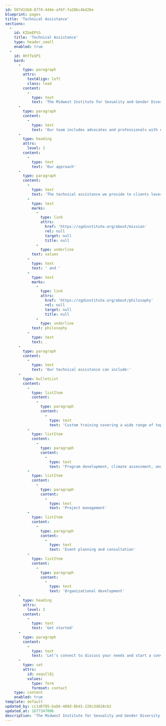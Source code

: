 ```yaml
---
id: 507d15b8-8774-444e-af6f-fa28bc4bd26e
blueprint: pages
title: 'Technical Assistance'
sections:
  -
    id: KZUeEPtG
    title: 'Technical Assistance'
    type: header_small
    enabled: true
  -
    id: 0hf7e1P1
    bard:
      -
        type: paragraph
        attrs:
          textAlign: left
          class: lead
        content:
          -
            type: text
            text: 'The Midwest Institute for Sexuality and Gender Diversity provides individualized technical assistance to organizations seeking to advance knowledge of diverse sexualities and genders and increase capacity to to support and serve the lesbian, gay, bisexual, transgender, queer, intersex, and asexual (LGBTQIA) community.'
      -
        type: paragraph
        content:
          -
            type: text
            text: 'Our team includes advocates and professionals with diverse expertise to help your business, agency, or school achieve its diversity, equity and inclusion (DEI) goals.'
      -
        type: heading
        attrs:
          level: 2
        content:
          -
            type: text
            text: 'Our approach'
      -
        type: paragraph
        content:
          -
            type: text
            text: 'The technical assistance we provide to clients leverages adaptable tools and strategies which center their present strengths and opportunities to promote successful organizational change management. Our work is guided by our organizational '
          -
            type: text
            marks:
              -
                type: link
                attrs:
                  href: 'https://sgdinstitute.org/about/mission'
                  rel: null
                  target: null
                  title: null
              -
                type: underline
            text: values
          -
            type: text
            text: ' and '
          -
            type: text
            marks:
              -
                type: link
                attrs:
                  href: 'https://sgdinstitute.org/about/philosophy'
                  rel: null
                  target: null
                  title: null
              -
                type: underline
            text: philosophy
          -
            type: text
            text: .
      -
        type: paragraph
        content:
          -
            type: text
            text: 'Our technical assistance can include:'
      -
        type: bulletList
        content:
          -
            type: listItem
            content:
              -
                type: paragraph
                content:
                  -
                    type: text
                    text: 'Custom training covering a wide range of topics related to gender and sexuality'
          -
            type: listItem
            content:
              -
                type: paragraph
                content:
                  -
                    type: text
                    text: 'Program development, climate assessment, and evaluation'
          -
            type: listItem
            content:
              -
                type: paragraph
                content:
                  -
                    type: text
                    text: 'Project management'
          -
            type: listItem
            content:
              -
                type: paragraph
                content:
                  -
                    type: text
                    text: 'Event planning and consultation'
          -
            type: listItem
            content:
              -
                type: paragraph
                content:
                  -
                    type: text
                    text: 'Organizational development'
      -
        type: heading
        attrs:
          level: 2
        content:
          -
            type: text
            text: 'Get started'
      -
        type: paragraph
        content:
          -
            type: text
            text: 'Let’s connect to discuss your needs and start a conversation about technical assistance and training services.'
      -
        type: set
        attrs:
          id: oeqsCl8j
          values:
            type: form
            formset: contact
    type: content
    enabled: true
template: default
updated_by: cc1d6f85-bab6-480d-8bd1-226c3d628cb2
updated_at: 1677347006
description: 'The Midwest Institute for Sexuality and Gender Diversity provides individualized technical assistance to organizations seeking to advance knowledge of diverse sexualities and genders and increase capacity to to support and serve the lesbian, gay, bisexual, transgender, queer, intersex, and asexual (LGBTQIA) community.'
---
```

